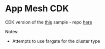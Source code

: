 
# App Mesh CDK

CDK version of the [this](https://medium.com/containers-on-aws/aws-app-mesh-walkthrough-deploy-the-color-app-on-amazon-ecs-de3452846e9d) sample - repo [here](https://github.com/aws/aws-app-mesh-examples/tree/main/examples/apps/colorapp)

Notes:

* Attempts to use fargate for the cluster type